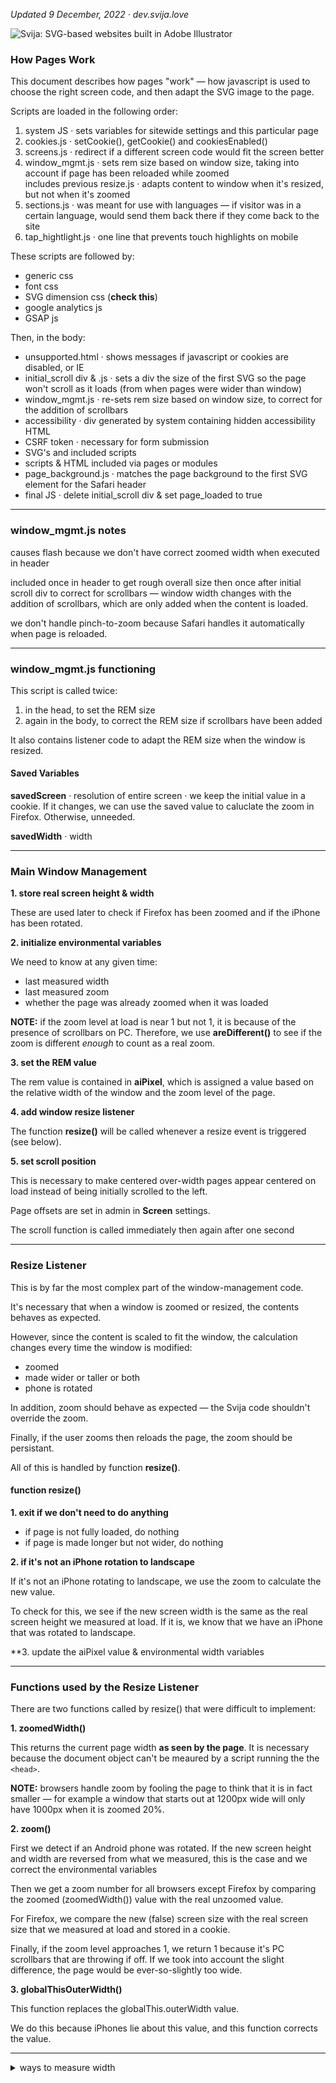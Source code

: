 [logo]: http://files.svija.love/github/readme-logo.png "Svija: SVG-based websites built in Adobe Illustrator"

*Updated 9 December, 2022 · dev.svija.love*

![Svija: SVG-based websites built in Adobe Illustrator][logo]

### How Pages Work

This document describes how pages "work" — how javascript is used to choose the right screen code, and then adapt the SVG image to the page.

Scripts are loaded in the following order:

1. system JS · sets variables for sitewide settings and this particular page
2. cookies.js · setCookie(), getCookie() and cookiesEnabled()
3. screens.js · redirect if a different screen code would fit the screen better
4. window_mgmt.js · sets rem size based on window size, taking into account if page has been reloaded while zoomed    
includes previous resize.js · adapts content to window when it's resized, but not when it's zoomed
6. sections.js · was meant for use with languages — if visitor was in a certain language, would send them back there if they come back to the site
6. tap_hightlight.js · one line that prevents touch highlights on mobile

These scripts are followed by:

- generic css
- font css
- SVG dimension css (**check this**)
- google analytics js
- GSAP js

Then, in the body:

- unsupported.html · shows messages if javascript or cookies are disabled, or IE
- initial_scroll div & .js · sets a div the size of the first SVG so the page won't scroll as it loads (from when pages were wider than window)
- window_mgmt.js · re-sets rem size based on window size, to correct for the addition of scrollbars
- accessibility · div generated by system containing hidden accessibility HTML
- CSRF token · necessary for form submission 
- SVG's and included scripts
- scripts & HTML included via pages or modules
- page_background.js · matches the page background to the first SVG element for the Safari header
- final JS · delete initial_scroll div & set page_loaded to true

---
### window_mgmt.js notes

causes flash because we don't have correct zoomed width when executed in header

included once in header to get rough overall size then once after initial scroll div to correct for scrollbars — window width changes with the addition of scrollbars, which are only added when the content is loaded.

we don't handle pinch-to-zoom because Safari handles it automatically when page is reloaded.

---
### window_mgmt.js functioning

This script is called twice:
1. in the head, to set the REM size
2. again in the body, to correct the REM size if scrollbars have been added

It also contains listener code to adapt the REM size when the window is resized.

#### Saved Variables

**savedScreen** · resolution of entire screen · we keep the initial value in a cookie. If it changes, we can use the saved value to caluclate the zoom in Firefox. Otherwise, unneeded.

**savedWidth** · width

---
### Main Window Management

**1. store real screen height & width**

These are used later to check if Firefox has been zoomed and if the iPhone has been rotated.

**2. initialize environmental variables**

We need to know at any given time:
- last measured width
- last measured zoom
- whether the page was already zoomed when it was loaded

**NOTE:** if the zoom level at load is near 1 but not 1, it is because of the presence of scrollbars on PC. Therefore, we use **areDifferent()** to see if the zoom is different *enough* to count as a real zoom.

**3. set the REM value**

The rem value is contained in **aiPixel**, which is assigned a value based on the relative width of the window and the zoom level of the page.

**4. add window resize listener**

The function **resize()** will be called whenever a resize event is triggered (see below).

**5. set scroll position**

This is necessary to make centered over-width pages appear centered on load instead of being initially scrolled to the left.

Page offsets are set in admin in **Screen** settings.

The scroll function is called immediately then again after one second

---
### Resize Listener

This is by far the most complex part of the window-management code.

It's necessary that when a window is zoomed or resized, the contents behaves as expected.

However, since the content is scaled to fit the window, the calculation changes every time the window is modified:

- zoomed
- made wider or taller or both
- phone is rotated

In addition, zoom should behave as expected — the Svija code shouldn't override the zoom.

Finally, if the user zooms then reloads the page, the zoom should be persistant.

All of this is handled by function **resize()**.

#### function resize()

**1. exit if we don't need to do anything**

- if page is not fully loaded, do nothing
- if page is made longer but not wider, do nothing

**2. if it's not an iPhone rotation to landscape**

If it's not an iPhone rotating to landscape, we use the zoom to calculate the new value.

To check for this, we see if the new screen width is the same as the real screen height we measured at load. If it is, we know that we have an iPhone that was rotated to landscape.

**3. update the aiPixel value & environmental width variables 

---
### Functions used by the Resize Listener

There are two functions called by resize() that were difficult to implement:

**1. zoomedWidth()**

This returns the current page width **as seen by the page**. It is necessary because the document object can't be meaured by a script running the the `<head>`.

**NOTE:** browsers handle zoom by fooling the page to think that it is in fact smaller — for example a window that starts out at 1200px wide will only have 1000px when it is zoomed 20%.

**2. zoom()**

First we detect if an Android phone was rotated. If the new screen height and width are reversed from what we measured, this is the case and we correct the environmental variables

Then we get a zoom number for all browsers except Firefox by comparing the zoomed (zoomedWidth()) value with the real unzoomed value.

For Firefox, we compare the new (false) screen size with the real screen size that we measured at load and stored in a cookie.

Finally, if the zoom level approaches 1, we return 1 because it's PC scrollbars that are throwing if off. If we took into account the slight difference, the page would be ever-so-slightly too wide.

**3. globalThisOuterWidth()**

This function replaces the globalThis.outerWidth value.

We do this because iPhones lie about this value, and this function corrects the value.

---
<details><summary>ways to measure width</summary>

```
document.body.clientWidth
document.body.scrollWidth
document.documentElement.scrollWidth
globalThis.innerWidth
globalThis.outerWidth
globalThis.screen.availWidth 
screen.availWidth
screen.width
window.innerWidth
window.outerWidth
window.screen.availWidth
window.screen.width
```
```
Screen {
    availWidth: 1920,
    availHeight: 1040,
    width: 1920,
    height: 1080,
    colorDepth: 24,
    pixelDepth: 24,
    top: 414,
    left: 1920,
    availTop: 414,
    availLeft: 1920
```

there are basicalyy tow cases:

firefox and not firefox

for firefox, we compare current screen size to the first measured size
for others, we...

```
//                                                              |——————————— MAC —————————————|  |——————— PC ——————|
//                                                              s100 s125  f100 f120  c100 c125  f100 f150 c100 c125
console.log('aa'+document.documentElement.clientWidth);      // 
console.log('ab'+document.documentElement.scrollWidth);      // 1758 1407  1771 1476  1920 1536   914  731 1148  918
console.log('ac'+globalThis.innerWidth);                     // 1758 1406  1771 1476  1920 1536   914  731 1148  918
console.log('ad'+window.innerWidth);                         // 1758 1406  1771 1476  1920 1536   914  731 1148  918

console.log('ba'+globalThis.outerWidth);                     // 1758 1758  1771 1476  1920 1920   923  739 1161 1161
console.log('ba'+window.outerWidth);                         // 1758 1758  1771 1476  1920 1920   923  739 1161 1161

console.log('ca'+globalThis.screen.availWidth );             // 2560 2560  2560 2133  2560 2560  1200  960 1440 1440
console.log('cb'+screen.availWidth);                         // 2560 2560  2560 2133  2560 2560  1200  960 1440 1440
console.log('cc'+screen.width);                              // 256O 2560  2560 2133  2560 2560  1200  960 1440 1440
console.log('cd'+window.screen.availWidth);                  // 2560 2560  2560 2133  2560 2560  1200  960 1440 1440
console.log('ce'+window.screen.width);                       // 2560 2560  2560 2133  2560 2560  1200  960 1440 1440
```


I don't even need to know the exact zoom amount, I just need to know if it was a zoom or resize

if it's a zoom of less than 10%, it was a resize

ALL OF THIS IS THE RESIZE HANDLER

```
// iPhone, ON LOAD
console.log('aa'+document.documentElement.clientWidth);      //  390
console.log('ab'+document.documentElement.scrollWidth);      //  390
console.log('ac'+globalThis.innerWidth);                     //  390
console.log('ad'+window.innerWidth);                         //  390

console.log('ba'+globalThis.outerWidth);                     //  390
console.log('ba'+window.outerWidth);                         //  390

console.log('ca'+globalThis.screen.availWidth );             //  390
console.log('cb'+screen.availWidth);                         //  390
console.log('cc'+screen.width);                              //  390
console.log('cd'+window.screen.availWidth);                  //  390
console.log('ce'+window.screen.width);                       // 



console.log('aa'+document.documentElement.clientHeight);      //  664
console.log('ab'+document.documentElement.scrollHeight);      // 2769
console.log('ac'+globalThis.innerHeight);                     //  664
console.log('ad'+window.innerHeight);                         //  664

console.log('ba'+globalThis.outerHeight);                     //  844
console.log('ba'+window.outerHeight);                         //  844

console.log('ca'+globalThis.screen.availHeight );             //  844
console.log('cb'+screen.availHeight);                         //  844
console.log('cc'+screen.height);                              //  844
console.log('cd'+window.screen.availHeight);                  //  844
console.log('ce'+window.screen.height);                       // 


ON ROTATE
                                                         // to land  port
console.log('aa'+document.documentElement.clientWidth);      // 844  390
console.log('ab'+document.documentElement.scrollWidth);      // 844  390
console.log('ac'+globalThis.innerWidth);                     // 844  390
console.log('ad'+window.innerWidth);                         // 844  390

console.log('ba'+globalThis.outerWidth);                     // 390  844
console.log('ba'+window.outerWidth);                         // 390  844

console.log('ca'+globalThis.screen.availWidth );             // 390  390
console.log('cb'+screen.availWidth);                         // 390  390
console.log('cc'+screen.width);                              // 390  390
console.log('cd'+window.screen.availWidth);                  // 390  390
console.log('ce'+window.screen.width);                       // 390  390



console.log('aa'+document.documentElement.clientHeight);      //  664
console.log('ab'+document.documentElement.scrollHeight);      // 6836
console.log('ac'+globalThis.innerHeight);                     //  664
console.log('ad'+window.innerHeight);                         //  664

console.log('ba'+globalThis.outerHeight);                     //  390
console.log('ba'+window.outerHeight);                         //  390 

console.log('ca'+globalThis.screen.availHeight );             //  844
console.log('cb'+screen.availHeight);                         //  844
console.log('cc'+screen.height);                              //  844
console.log('cd'+window.screen.availHeight);                  //  844
console.log('ce'+window.screen.height);                       //  844
```

There are two issues affecting mobile screens, when turned into landscape mode:
- Android changes the listed screen size (which we were storing for comparison, so needs to be updated)
- iPhone DOESN'T change the listed screen, so the new page is superficially much wider than the screen

</details>
